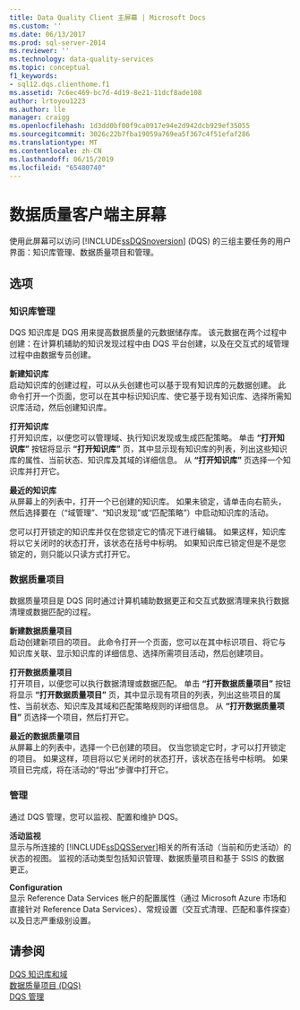 ```yaml
---
title: Data Quality Client 主屏幕 | Microsoft Docs
ms.custom: ''
ms.date: 06/13/2017
ms.prod: sql-server-2014
ms.reviewer: ''
ms.technology: data-quality-services
ms.topic: conceptual
f1_keywords:
- sql12.dqs.clienthome.f1
ms.assetid: 7c6ec469-bc7d-4d19-8e21-11dcf8ade108
author: lrtoyou1223
ms.author: lle
manager: craigg
ms.openlocfilehash: 1d3dd0bf00f9ca0917e94e2d942dcb929ef35055
ms.sourcegitcommit: 3026c22b7fba19059a769ea5f367c4f51efaf286
ms.translationtype: MT
ms.contentlocale: zh-CN
ms.lasthandoff: 06/15/2019
ms.locfileid: "65480740"
---
```

# <a name="data-quality-client-home-screen"></a>数据质量客户端主屏幕
  使用此屏幕可以访问 [!INCLUDE[ssDQSnoversion](../includes/ssdqsnoversion-md.md)] (DQS) 的三组主要任务的用户界面：知识库管理、数据质量项目和管理。  
  
## <a name="options"></a>选项  
  
### <a name="knowledge-base-management"></a>知识库管理  
 DQS 知识库是 DQS 用来提高数据质量的元数据储存库。 该元数据在两个过程中创建：在计算机辅助的知识发现过程中由 DQS 平台创建，以及在交互式的域管理过程中由数据专员创建。  
  
 **新建知识库**  
 启动知识库的创建过程，可以从头创建也可以基于现有知识库的元数据创建。 此命令打开一个页面，您可以在其中标识知识库、使它基于现有知识库、选择所需知识库活动，然后创建知识库。  
  
 **打开知识库**  
 打开知识库，以便您可以管理域、执行知识发现或生成匹配策略。 单击 **“打开知识库”** 按钮将显示 **“打开知识库”** 页，其中显示现有知识库的列表，列出这些知识库的属性、当前状态、知识库及其域的详细信息。 从 **“打开知识库”** 页选择一个知识库并打开它。  
  
 **最近的知识库**  
 从屏幕上的列表中，打开一个已创建的知识库。 如果未锁定，请单击向右箭头，然后选择要在（“域管理”、“知识发现”或“匹配策略”）中启动知识库的活动。  
  
 您可以打开锁定的知识库并仅在您锁定它的情况下进行编辑。 如果这样，知识库将以它关闭时的状态打开，该状态在括号中标明。 如果知识库已锁定但是不是您锁定的，则只能以只读方式打开它。  
  
### <a name="data-quality-projects"></a>数据质量项目  
 数据质量项目是 DQS 同时通过计算机辅助数据更正和交互式数据清理来执行数据清理或数据匹配的过程。  
  
 **新建数据质量项目**  
 启动创建新项目的项目。 此命令打开一个页面，您可以在其中标识项目、将它与知识库关联、显示知识库的详细信息、选择所需项目活动，然后创建项目。  
  
 **打开数据质量项目**  
 打开项目，以便您可以执行数据清理或数据匹配。 单击 **“打开数据质量项目”** 按钮将显示 **“打开数据质量项目”** 页，其中显示现有项目的列表，列出这些项目的属性、当前状态、知识库及其域和匹配策略规则的详细信息。 从 **“打开数据质量项目”** 页选择一个项目，然后打开它。  
  
 **最近的数据质量项目**  
 从屏幕上的列表中，选择一个已创建的项目。 仅当您锁定它时，才可以打开锁定的项目。 如果这样，项目将以它关闭时的状态打开，该状态在括号中标明。 如果项目已完成，将在活动的“导出”步骤中打开它。  
  
### <a name="administration"></a>管理  
 通过 DQS 管理，您可以监视、配置和维护 DQS。  
  
 **活动监视**  
 显示与所连接的 [!INCLUDE[ssDQSServer](../includes/ssdqsserver-md.md)]相关的所有活动（当前和历史活动）的状态的视图。 监视的活动类型包括知识管理、数据质量项目和基于 SSIS 的数据更正。  
  
 **Configuration**  
 显示 Reference Data Services 帐户的配置属性（通过 Microsoft Azure 市场和直接针对 Reference Data Services）、常规设置（交互式清理、匹配和事件探查）以及日志严重级别设置。  
  
## <a name="see-also"></a>请参阅  
 [DQS 知识库和域](../../2014/data-quality-services/dqs-knowledge-bases-and-domains.md)   
 [数据质量项目 (DQS)](../../2014/data-quality-services/data-quality-projects-dqs.md)   
 [DQS 管理](../../2014/data-quality-services/dqs-administration.md)  
  
  
